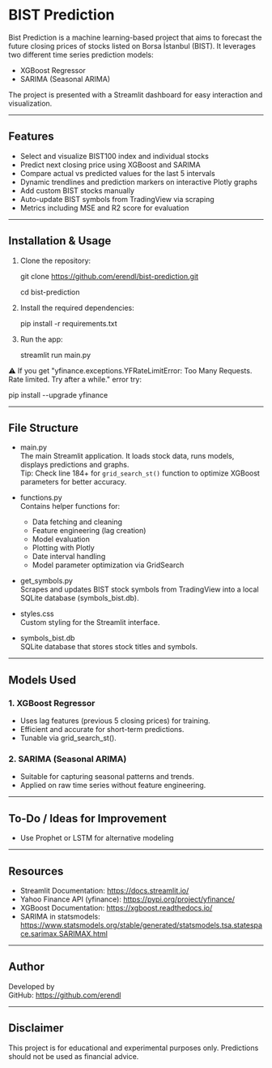 # BIST Prediction 

Bist Prediction is a machine learning-based project that aims to forecast the future closing prices of stocks listed on Borsa İstanbul (BIST). It leverages two different time series prediction models:

- XGBoost Regressor
- SARIMA (Seasonal ARIMA)

The project is presented with a Streamlit dashboard for easy interaction and visualization.

---

## Features

- Select and visualize BIST100 index and individual stocks
- Predict next closing price using XGBoost and SARIMA
- Compare actual vs predicted values for the last 5 intervals
- Dynamic trendlines and prediction markers on interactive Plotly graphs
- Add custom BIST stocks manually
- Auto-update BIST symbols from TradingView via scraping
- Metrics including MSE and R2 score for evaluation

---

## Installation & Usage

1. Clone the repository:

   git clone https://github.com/erendl/bist-prediction.git
   
   cd bist-prediction

3. Install the required dependencies:

   pip install -r requirements.txt

4. Run the app:

   streamlit run main.py

⚠ If you get "yfinance.exceptions.YFRateLimitError: Too Many Requests. Rate limited. Try after a while." error try:

   pip install --upgrade yfinance

---

## File Structure

- main.py  
  The main Streamlit application. It loads stock data, runs models, displays predictions and graphs.  
  Tip: Check line 184+ for `grid_search_st()` function to optimize XGBoost parameters for better accuracy.

- functions.py  
  Contains helper functions for:
  - Data fetching and cleaning
  - Feature engineering (lag creation)
  - Model evaluation
  - Plotting with Plotly
  - Date interval handling
  - Model parameter optimization via GridSearch

- get_symbols.py  
  Scrapes and updates BIST stock symbols from TradingView into a local SQLite database (symbols_bist.db).

- styles.css  
  Custom styling for the Streamlit interface.

- symbols_bist.db  
  SQLite database that stores stock titles and symbols.

---

## Models Used

### 1. XGBoost Regressor
- Uses lag features (previous 5 closing prices) for training.
- Efficient and accurate for short-term predictions.
- Tunable via grid_search_st().

### 2. SARIMA (Seasonal ARIMA)
- Suitable for capturing seasonal patterns and trends.
- Applied on raw time series without feature engineering.

---

## To-Do / Ideas for Improvement

- Use Prophet or LSTM for alternative modeling

---

## Resources

- Streamlit Documentation: https://docs.streamlit.io/
- Yahoo Finance API (yfinance): https://pypi.org/project/yfinance/
- XGBoost Documentation: https://xgboost.readthedocs.io/
- SARIMA in statsmodels: https://www.statsmodels.org/stable/generated/statsmodels.tsa.statespace.sarimax.SARIMAX.html

---

## Author

Developed by  
GitHub: https://github.com/erendl

---

## Disclaimer

This project is for educational and experimental purposes only. Predictions should not be used as financial advice.
